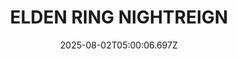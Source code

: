 ---
title: "ELDEN RING NIGHTREIGN"
id: 2622380
date: 2025-08-02T05:00:06.697Z
link: games/steam/recent/elden-ring-nightreign
image: http://media.steampowered.com/steamcommunity/public/images/apps/2622380/c59f3732d379c9667450b174353d69d5bcea95a5.jpg
playtime_2weeks: 2429
playtime_forever: 9534
playtime_windows_forever: 0
playtime_mac_forever: 0
playtime_linux_forever: 9534
playtime_deck_forever: 9534
---
